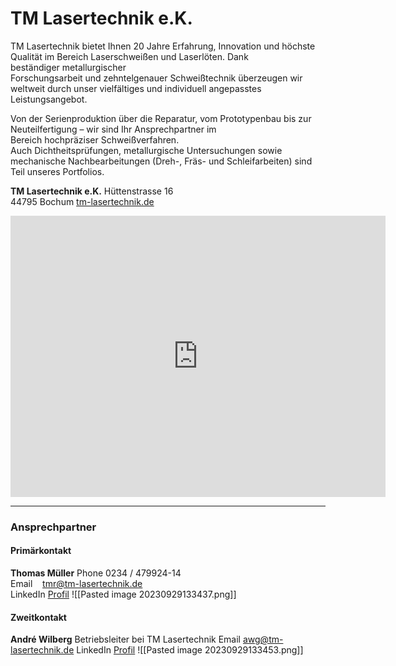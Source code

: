 
# TM Lasertechnik e.K.

TM Lasertechnik bietet Ihnen 20 Jahre Erfahrung, Innovation und höchste Qualität im Bereich Laserschweißen und Laserlöten. Dank beständiger metallurgischer Forschungsarbeit und zehntelgenauer Schweißtechnik überzeugen wir weltweit durch unser vielfältiges und individuell angepasstes Leistungsangebot.

Von der Serienproduktion über die Reparatur, vom Prototypenbau bis zur Neuteilfertigung – wir sind Ihr Ansprechpartner im Bereich hochpräziser Schweißverfahren. Auch Dichtheitsprüfungen, metallurgische Untersuchungen sowie mechanische Nachbearbeitungen (Dreh-, Fräs- und Schleifarbeiten) sind Teil unseres Portfolios.

**TM Lasertechnik e.K.**
Hüttenstrasse 16  
44795 Bochum
[tm-lasertechnik.de](https://tm-lasertechnik.de/)

<iframe src="https://www.google.com/maps/embed?pb=!1m18!1m12!1m3!1d554.3653940562253!2d7.203937837453662!3d51.46788474464951!2m3!1f0!2f0!3f0!3m2!1i1024!2i768!4f13.1!3m3!1m2!1s0x47b8a376861ae3ab%3A0xacd0a5581c1e93c5!2sTM%20Lasertechnik%20e.%20K.!5e1!3m2!1sde!2sde!4v1695987043223!5m2!1sde!2sde" width="600" height="450" style="border:0;" allowfullscreen="" loading="lazy" referrerpolicy="no-referrer-when-downgrade"></iframe>

---

### Ansprechpartner

#### Primärkontakt

**Thomas Müller**
Phone 0234 / 479924-14  
Email    [tmr@tm-lasertechnik.de](mailto:tmr@tm-lasertechnik.de)  
LinkedIn [Profil](https://www.linkedin.com/in/thomas-m%C3%BCller-80960272/)
![[Pasted image 20230929133437.png]]

#### Zweitkontakt

**André Wilberg**
Betriebsleiter bei TM Lasertechnik
Email [awg@tm-lasertechnik.de](mailto:awg@tm-lasertechnik.de)
LinkedIn [Profil](https://www.linkedin.com/in/andr%C3%A9-wilberg-998ba016a/)
![[Pasted image 20230929133453.png]]
